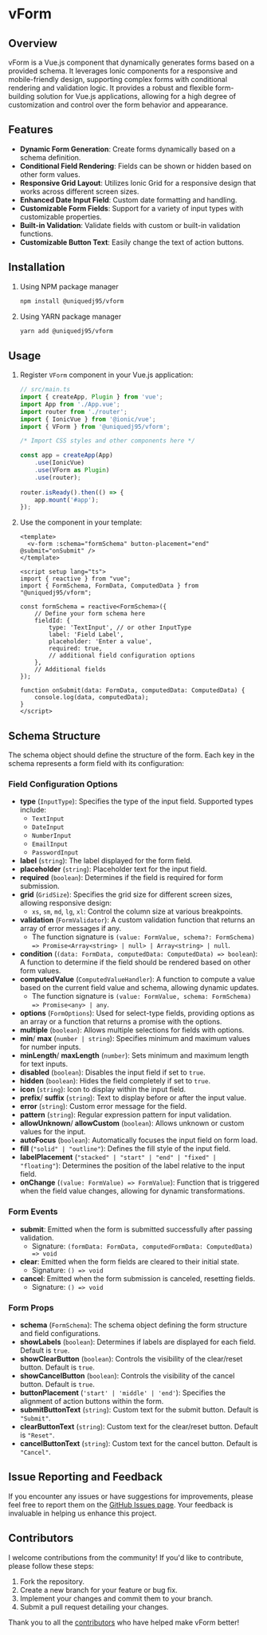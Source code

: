 # vForm

## Overview
vForm is a Vue.js component that dynamically generates forms based on a provided schema. It leverages Ionic components for a responsive and mobile-friendly design, supporting complex forms with conditional rendering and validation logic. It provides a robust and flexible form-building solution for Vue.js applications, allowing for a high degree of customization and control over the form behavior and appearance.

## Features
- **Dynamic Form Generation**: Create forms dynamically based on a schema definition.
- **Conditional Field Rendering**: Fields can be shown or hidden based on other form values.
- **Responsive Grid Layout**: Utilizes Ionic Grid for a responsive design that works across different screen sizes.
- **Enhanced Date Input Field**: Custom date formatting and handling.
- **Customizable Form Fields**: Support for a variety of input types with customizable properties.
- **Built-in Validation**: Validate fields with custom or built-in validation functions.
- **Customizable Button Text**: Easily change the text of action buttons.

## Installation
1. Using NPM package manager
    ```sh
    npm install @uniquedj95/vform
    ```
2. Using YARN package manager
    ```sh
    yarn add @uniquedj95/vform
    ```

## Usage
1. Register `VForm` component in your Vue.js application:
    ```typescript
    // src/main.ts
    import { createApp, Plugin } from 'vue';
    import App from './App.vue';
    import router from './router';
    import { IonicVue } from '@ionic/vue';
    import { VForm } from '@uniquedj95/vform';

    /* Import CSS styles and other components here */

    const app = createApp(App)
        .use(IonicVue)
        .use(VForm as Plugin)
        .use(router);
        
    router.isReady().then(() => {
        app.mount('#app');
    });
    ```

2. Use the component in your template:
    ```vue
    <template>
      <v-form :schema="formSchema" button-placement="end" @submit="onSubmit" />
    </template>

    <script setup lang="ts">
    import { reactive } from "vue";
    import { FormSchema, FormData, ComputedData } from "@uniquedj95/vform";

    const formSchema = reactive<FormSchema>({
        // Define your form schema here
        fieldId: {
            type: 'TextInput', // or other InputType
            label: 'Field Label',
            placeholder: 'Enter a value',
            required: true,
            // additional field configuration options
        },
        // Additional fields
    });

    function onSubmit(data: FormData, computedData: ComputedData) {
        console.log(data, computedData);
    }
    </script>
    ```

## Schema Structure
The schema object should define the structure of the form. Each key in the schema represents a form field with its configuration:

### Field Configuration Options
- **type** (`InputType`): Specifies the type of the input field. Supported types include:
  - `TextInput`
  - `DateInput`
  - `NumberInput`
  - `EmailInput`
  - `PasswordInput`
- **label** (`string`): The label displayed for the form field.
- **placeholder** (`string`): Placeholder text for the input field.
- **required** (`boolean`): Determines if the field is required for form submission.
- **grid** (`GridSize`): Specifies the grid size for different screen sizes, allowing responsive design:
  - `xs`, `sm`, `md`, `lg`, `xl`: Control the column size at various breakpoints.
- **validation** (`FormValidator`): A custom validation function that returns an array of error messages if any.
  - The function signature is `(value: FormValue, schema?: FormSchema) => Promise<Array<string> | null> | Array<string> | null`.
- **condition** (`(data: FormData, computedData: ComputedData) => boolean`): A function to determine if the field should be rendered based on other form values.
- **computedValue** (`ComputedValueHandler`): A function to compute a value based on the current field value and schema, allowing dynamic updates.
  - The function signature is `(value: FormValue, schema: FormSchema) => Promise<any> | any`.
- **options** (`FormOptions`): Used for select-type fields, providing options as an array or a function that returns a promise with the options.
- **multiple** (`boolean`): Allows multiple selections for fields with options.
- **min**/ **max** (`number | string`): Specifies minimum and maximum values for number inputs.
- **minLength**/ **maxLength** (`number`): Sets minimum and maximum length for text inputs.
- **disabled** (`boolean`): Disables the input field if set to `true`.
- **hidden** (`boolean`): Hides the field completely if set to `true`.
- **icon** (`string`): Icon to display within the input field.
- **prefix**/ **suffix** (`string`): Text to display before or after the input value.
- **error** (`string`): Custom error message for the field.
- **pattern** (`string`): Regular expression pattern for input validation.
- **allowUnknown**/ **allowCustom** (`boolean`): Allows unknown or custom values for the input.
- **autoFocus** (`boolean`): Automatically focuses the input field on form load.
- **fill** (`"solid" | "outline"`): Defines the fill style of the input field.
- **labelPlacement** (`"stacked" | "start" | "end" | "fixed" | "floating"`): Determines the position of the label relative to the input field.
- **onChange** (`(value: FormValue) => FormValue`): Function that is triggered when the field value changes, allowing for dynamic transformations.

### Form Events
- **submit**: Emitted when the form is submitted successfully after passing validation.
  - Signature: `(formData: FormData, computedFormData: ComputedData) => void`
- **clear**: Emitted when the form fields are cleared to their initial state.
  - Signature: `() => void`
- **cancel**: Emitted when the form submission is canceled, resetting fields.
  - Signature: `() => void`

### Form Props
- **schema** (`FormSchema`): The schema object defining the form structure and field configurations.
- **showLabels** (`boolean`): Determines if labels are displayed for each field. Default is `true`.
- **showClearButton** (`boolean`): Controls the visibility of the clear/reset button. Default is `true`.
- **showCancelButton** (`boolean`): Controls the visibility of the cancel button. Default is `true`.
- **buttonPlacement** (`'start' | 'middle' | 'end'`): Specifies the alignment of action buttons within the form.
- **submitButtonText** (`string`): Custom text for the submit button. Default is `"Submit"`.
- **clearButtonText** (`string`): Custom text for the clear/reset button. Default is `"Reset"`.
- **cancelButtonText** (`string`): Custom text for the cancel button. Default is `"Cancel"`.

## Issue Reporting and Feedback
If you encounter any issues or have suggestions for improvements, please feel free to report them on the [GitHub Issues page](https://github.com/uniquedj95/vform/issues). Your feedback is invaluable in helping us enhance this project.

## Contributors
I welcome contributions from the community! If you'd like to contribute, please follow these steps:
1. Fork the repository.
2. Create a new branch for your feature or bug fix.
3. Implement your changes and commit them to your branch.
4. Submit a pull request detailing your changes.

Thank you to all the [contributors](https://github.com/uniquedj95/vform/graphs/contributors) who have helped make vForm better!

